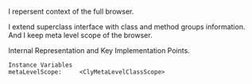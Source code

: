 I repersent context of the full browser.

I extend superclass interface with class and method groups information. 
And I keep meta level scope of the browser.
 
Internal Representation and Key Implementation Points.

    Instance Variables
	metaLevelScope:		<ClyMetaLevelClassScope>